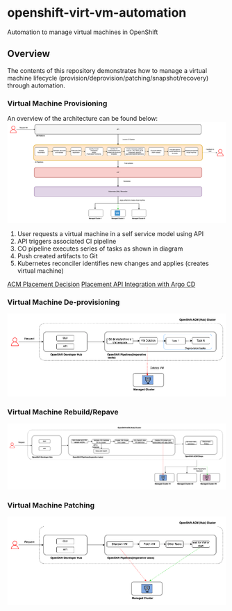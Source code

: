 # openshift-virt-vm-automation
Automation to manage virtual machines in OpenShift

## Overview

The contents of this repository demonstrates how to manage a virtual machine lifecycle (provision/deprovision/patching/snapshot/recovery) through automation.

### Virtual Machine Provisioning

An overview of the architecture can be found below:
![High Level Architecture](/images/vm-provision-hld-flow-dev-hub-01.drawio.png)
1. User requests a virtual machine in a self service model using API
2. API triggers associated CI pipeline 
3. CO pipeline executes series of tasks as shown in diagram
5. Push created artifacts to Git
4. Kubernetes reconciler identifies new changes and applies (creates virtual machine)

[ACM Placement Decision](https://open-cluster-management.io/docs/concepts/content-placement/placement/)
[Placement API Integration with Argo CD](https://open-cluster-management.io/docs/scenarios/integration-with-argocd/)


### Virtual Machine De-provisioning
![High Level Architecture](/images/vm-deprovision-hld-flow-dev-hub.drawio.png)

### Virtual Machine Rebuild/Repave
![High Level Architecture](/images/vm-repave-hld-flow-dev-hub.drawio.png)

### Virtual Machine Patching

![High Level Architecture](/images/vm-patching-hld-flow-dev-hub.drawio.png)



